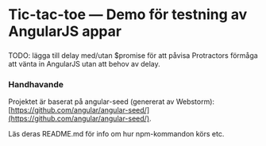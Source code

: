 # Tic-tac-toe — Demo för testning av AngularJS appar

###

TODO: lägga till delay med/utan $promise för att påvisa Protractors förmåga att vänta in AngularJS utan att behov av delay.





### Handhavande

Projektet är baserat på angular-seed (genererat av Webstorm):
[https://github.com/angular/angular-seed/](https://github.com/angular/angular-seed/).

Läs deras README.md för info om hur npm-kommandon körs etc.
